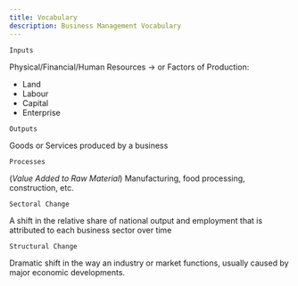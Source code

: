 ```yaml
---
title: Vocabulary
description: Business Management Vocabulary
---
```


`Inputs`

Physical/Financial/Human Resources $\rightarrow$ or Factors of Production: 
- Land 
- Labour
- Capital
- Enterprise

`Outputs`

Goods or Services produced by a business

`Processes`

(_Value Added to Raw Material_)
Manufacturing, food processing, construction, etc. 

`Sectoral Change`

A shift in the relative share of national output and employment that is attributed to each business sector over time

`Structural Change`

Dramatic shift in the way an industry or market functions, usually caused by major economic developments. 
